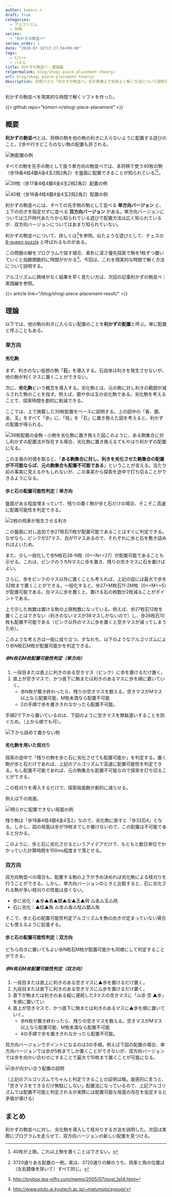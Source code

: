 ```yaml
---
author: komori-n
draft: true
categories:
  - アルゴリズム
  - 将棋
series:
  - "利かずの駒並べ"
series_order: 1
date: "2020-07-18T17:27:56+09:00"
tags:
  - C/C++
  - パズル
title: 利かずの駒並べ｜理論編
relpermalink: blog/shogi-piece-placement-theory/
url: blog/shogi-piece-placement-theory/
description: 将棋パズル「利かずの駒並べ」を計算機上で効率よく解く方法について説明する。
---
```


利かずの駒並べを現実的な時間で解くソフトを作った。

{{< github repo="komori-n/shogi-piece-placement" >}}

## 概要

**利かずの駒並べ**とは、将棋の駒を他の駒の利きに入らないように配置する遊びのこと。2歩や行きどころのない駒の配置も許される。

![駒配置の例](http://sfenreader.appspot.com/sfen?sfen=8P%2F7NN%2F9%2F9%2FS7P%2F1P7%2F9%2F9%2F8P%20b%20-%201&lm=86 "86の歩は他の駒の利きに入っている")

すべての駒を先手の駒として扱う単方向の駒並べでは、本将棋で使う40枚の駒（歩18香4桂4銀4金4玉2飛2角2）を盤面に配置できることが知られている[^1][^2]。

[^1]: 40枚が上限。これ以上駒を置くことはできない。
[^2]: 3720通りある配置の一例。実は、3720通りの解のうち、飛車と角の位置は（左右鏡像を除いて）すべて同じ。

![39枚（歩17香4桂4銀4金4玉2飛2角2）配置の例](http://sfenreader.appspot.com/sfen?sfen=G1G1LLLPL%2F1R7%2FP1P1PPSSP%2F3R5%2FG1P1PSP1P%2F5N1PN%2FK1S1P1P1N%2F4BP1P1%2FK1G1N1PBP%20b%20 "39枚（歩17香4桂4銀4金4玉2飛2角2）配置の例")

![40枚（歩18香4桂4銀4金4玉2飛2角2）配置の例](http://sfenreader.appspot.com/sfen?sfen=G1LLLLP1G%2F1R7%2FP1PSSSP1G%2F7R1%2FK1PSPPP1P%2F3N1N3%2FK1P1P1P1P%2F3P1P2N%2FG1PBPBP1N%20b%20-%201 "40枚（歩18香4桂4銀4金4玉2飛2角2）配置の例")

利かずの駒並べには、すべての先手側の駒として並べる **単方向バージョン** と、上下の向きを指定せずに並べる **双方向バージョン** がある。単方向バージョンについては江戸時代あたりから知られている遊びで配置方法は広く知られているが、双方向バージョンについてはあまり知られていない。

利かずの駒並べについて、詳しくは[^3]を参照。似たような遊びとして、チェスの [8-queen puzzle](https://en.wikipedia.org/wiki/Eight_queens_puzzle) と呼ばれるものがある。

[^3]: <http://toybox.tea-nifty.com/memo/2005/07/post_1a14.html>

この問題の解をプログラムで探す場合、素朴に深さ優先探索で駒を1枚ずつ置いていくと指数関数的に時間がかかる[^4]。今回は、これを現実的な時間で解く方法について説明する。

[^4]: <http://www.pluto.ai.kyutech.ac.jp/~matumoto/syougi/>

アルゴリズムに興味がなく結果を早く見たい方は、次回の記事利かずの駒並べ｜実践編を参照。

{{< article link="/blog/shogi-piece-placement-result/" >}}

## 理論

以下では、他の駒の利きに入らない配置のことを**利かずの配置**と呼ぶ。単に配置と呼ぶこともある。

### 単方向

#### 劣化駒

まず、利きのない仮想の駒「**石**」を導入する。石自体は利きを発生させないが、他の駒が利くマスに置くことができない。

次に、**劣化駒**という概念を導入する。劣化駒とは、元の駒に対し利きの範囲が減らされた駒のことを指す。例えば、銀や歩は玉の劣化駒である。劣化駒を考えることで、探索時間を劇的に削減できる。

ここでは、上で掲載した39枚配置をベースに説明する。上の図中の「香、銀、金、玉」をすべて「歩」に、「桂」を「石」に置き換えた図を考えると、利かずの配置が得られる。

![39枚配置の金駒・小駒を劣化駒に置き換えた図](featured.png "金駒小駒を劣化駒に置き換えた図。利かずの配置になっている。")このように、ある駒集合に対し利かずの配置法が存在する場合、劣化駒に置き換えるてもやはり利かずの配置になる。

この主張の対偶を取ると、「**ある駒集合に対し、利きを劣化させた駒集合の配置が不可能ならば、元の駒集合も配置不可能である**」ということが言える。当たり前の事実に見えるかもしれないが、この事実から探索を途中で打ち切ることができるようになる。

#### 歩と石の配置可能性判定｜単方向

盤面がある程度埋まっていて、残りの置く駒が歩と石だけの場合、そこそこ高速に配置可能性を判定できる。

![2枚の飛車が発生させる利き](sfen-1-1.png "青で示したマスは、すでにある駒が利いている。また、ピンクで示したマスは、一段目または青の真下のマスである。")

この盤面に対し追加で歩27枚石11枚が配置可能であることはすぐに判定できる。なぜなら、ピンクが27マス、白が11マスあるので、それぞれに歩と石を敷き詰めればよいため。

また、少し一般化して歩N枚石38-N枚（0&lt;=N&lt;=27）が配置可能であることも示せる。これは、ピンクのうちNマスに歩を置き、残りの空きマスに石を置けばよい。

さらに、歩をピンクのマス以外に置くことも考えれば、上記の図には最大で歩を32枚まで置くことができる。一般化すると、歩27+M枚石11-2M枚（0&lt;=M&lt;=5）が配置可能である。白マスに歩を置くと、置ける石の枚数が2枚減ることがポイントである。

上で示した枚数は置ける駒の上限枚数になっている。例えば、歩27枚石12枚を置くことはできない（利きのないマスが38マスしかないので）し、歩28枚石10枚も配置不可能である（ピンク以外のマスに歩を置くと空きマスが減ってしまうため）。

このような考え方は一般に成り立つ。すなわち、以下のようなアルゴリズムにより歩N枚石M枚が配置可能かを判定できる。

##### 歩N枚石M枚配置可能性判定（単方向）

1. 一段目または直上に利きのある空きマス（ピンク）に歩を置けるだけ置く。
2. 直上が空きマスで、かつ直下に駒または利きのあるマスに歩を順に置いていく。
   - 歩N枚が置き終わったら、残りの空きマスを数える。空きマスがMマス以上なら配置可能、M枚未満なら配置不可能
   - 2の手順で歩を置ききれなかったら配置不可能。

手順2で下から置いているのは、下図のように空きマスを無駄遣いすることを防ぐため。（上から順でも可）。

![下から詰めて置かない例](sfen-2.png "下から詰めて置かない例")

#### 劣化駒を用いた枝刈り

探索の途中で「残りの駒を歩と石に劣化させても配置可能か」を判定する。置く駒が歩と石だけであれば、上記のアルゴリズムで高速に配置可能性を判定できる。もし配置不可能であれば、元の駒集合も配置不可能なので探索を打ち切ることができる。

この枝刈りを導入するだけで、探索局面数が劇的に減らせる。

例えば下の局面。

![明らかに配置できない局面の例](sfen-2-1.png)

残り駒は「歩18香4桂4銀4金4玉2」なので、劣化駒に直すと「歩32石4」となる。しかし、図の局面は歩が19枚までしか置けないので、この配置は不可能であると分かる。

このように、歩と石に劣化させるというアイデアだけで、もともと数日単位でかかっていた計算時間を100ms程度まで落とせる。

### 双方向

双方向駒並べの場合も、配置する駒の上下が予め決めれば劣化駒による枝刈りを行うことができる。しかし、単方向バージョンのときと比較すると、石に劣化される駒が多い枝刈りの性能は良くない。

- 歩に劣化｜▲歩▲香▲銀▲金▲玉▲飛 △金△玉△飛
- 石に劣化｜▲桂▲角 △歩△香△桂△銀△角

そこで、歩と石の配置可能性判定アルゴリズムを駒の向きが定まっていない場合にも使えるように拡張する。

#### 歩と石の配置可能性判定｜双方向

どちら向きに置いてもよい歩N枚石M枚が配置可能かも同様にして判定することができる。

##### 歩N枚石M枚配置可能性判定（双方向）

1. 一段目または直上に利きのある空きマスに▲歩を置けるだけ置く。
2. 九段目または直下に利きのある空きマスに△歩を置けるだけ置く。
3. 直下が駒または利きのある縦に連続した3マスの空きマスに「△歩 空 ▲歩」を順に置いてい
4. 直上が空きマスで、かつ直下に駒または利きのあるマスに▲歩を順に置いていく。
   - 歩N枚が置き終わったら、残りの空きマスを数える。空きマスがMマス以上なら配置可能、M枚未満なら配置不可能
   - 4の手順で歩を置ききれなかったら配置不可能。

双方向バージョンでポイントになるのは3の手順。例えば下図の配置の場合、単方向バージョンでは歩が5枚までしか置くことができないが、双方向バージョンでは歩を向かい合わせにすることで最大で10枚まで置くことが可能になる。

![歩が向かい合う配置の説明](sfen-3.png)

（上記のアルゴリズムでちゃんと判定できることの証明は略。直感的に言うと、「空きマスをできるだけ無駄にしない」配置法になっているので、上記アルゴリズムでは配置不可能と判定されるが実際には配置可能な局面の存在を仮定すると矛盾が導ける）

## まとめ

利かずの駒並べに対し、劣化駒を導入して枝刈りする方法を説明した。次回は実際にプログラムを走らせて、双方向バージョンの新しい配置を見つける。
